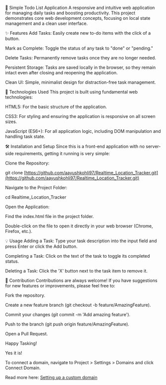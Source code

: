 📝 Simple Todo List Application
A responsive and intuitive web application for managing daily tasks and boosting productivity. This project demonstrates core web development concepts, focusing on local state management and a clean user interface.

✨ Features
Add Tasks: Easily create new to-do items with the click of a button.

Mark as Complete: Toggle the status of any task to "done" or "pending."

Delete Tasks: Permanently remove tasks once they are no longer needed.

Persistent Storage: Tasks are saved locally in the browser, so they remain intact even after closing and reopening the application.

Clean UI: Simple, minimalist design for distraction-free task management.

🚀 Technologies Used
This project is built using fundamental web technologies:

HTML5: For the basic structure of the application.

CSS3: For styling and ensuring the application is responsive on all screen sizes.

JavaScript (ES6+): For all application logic, including DOM manipulation and handling task state.

🛠️ Installation and Setup
Since this is a front-end application with no server-side requirements, getting it running is very simple:

Clone the Repository:

git clone [https://github.com/aayushkohli97/Realtime_Location_Tracker.git](https://github.com/aayushkohli97/Realtime_Location_Tracker.git)

Navigate to the Project Folder:

cd Realtime_Location_Tracker

Open the Application:

Find the index.html file in the project folder.

Double-click on the file to open it directly in your web browser (Chrome, Firefox, etc.).

💡 Usage
Adding a Task: Type your task description into the input field and press Enter or click the Add button.

Completing a Task: Click on the text of the task to toggle its completed status.

Deleting a Task: Click the 'X' button next to the task item to remove it.

🤝 Contribution
Contributions are always welcome! If you have suggestions for new features or improvements, please feel free to:

Fork the repository.

Create a new feature branch (git checkout -b feature/AmazingFeature).

Commit your changes (git commit -m 'Add amazing feature').

Push to the branch (git push origin feature/AmazingFeature).

Open a Pull Request.

Happy Tasking!

Yes it is!

To connect a domain, navigate to Project > Settings > Domains and click Connect Domain.

Read more here: [Setting up a custom domain](https://docs.lovable.dev/tips-tricks/custom-domain#step-by-step-guide)

